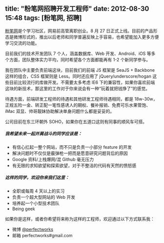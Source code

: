 title: "粉笔网招聘开发工程师"
date: 2012-08-30 15:48
tags: [粉笔网, 招聘]
---

[粉笔网](http://fenbi.com)是个学习社区，网易前高管离职创业。8 月 27 日正式上线。目前的产品形态是微博形式的，推出以后老师和同学普遍反映上手容易，也希望能加入更多方便学习交流的功能。 
  
目前我们的技术开发团队 7 个人，涵盖数据库、Web 开发、Android、iOS 等多个方面，团队整体实力平均，同时希望各个方面都能再有 1-2 个新同学参与。 
  
我在团队中主要负责前端这块，目前我们的前端 JS 框架是 SeaJS + Backbone 这样的组合，CSS 框架则是 Less。同时还应用了 jQuery/underscore/hogan 这些目前比较流行的库做开发。不需要太多考虑 IE6 下的兼容性，如果你喜欢前端这块的新技术，那这里的工作对于你来说会有一种“玩着就把钱挣了”的感觉。 
  
待遇方面，前端研发工程师的待遇和其他研发工程师待遇相同，都是 18w-30w，正规五险一金、转正配一笔性感诱人的期权、餐补报销、免费可乐水果管饱、iMac 双显、帅哥靓妹协助解决单身问题什么都是妥妥的。 
  
公司目前在东三环朝外 SOHO，如果你在五道口这则有同事的顺风车可搭。 
  
<!-- more -->

##### 我希望未来一起并肩战斗的同学应该是： 
  
* 有信心扛起一整个网站，而不只是负责一小部分 feature 的开发 
* 解决问题时不仅仅是霰弹枪一把而是愿意研究问题背后的原因 
* Google 资料/上栈爆网/混 Github 毫无压力 
* 有无限的求知欲望和探索欲望，对于不整洁的代码有天然的愤怒感 
  
##### 这样的同学，欢迎你来我们这里： 
  
* 全职或每周 4 天以上的实习 
* 负责一个超大型网站的 Web 开发 
* 培养起一个小型技术团队 
* Being geek 
  
如果你是这样，或者你希望将来称为这样的工程师，欢迎通过以下方式联系我： 
  
* 微博 [@perfectworks](http://weibo.com/perfectworks/)
* 邮箱 perfectworks#gmail.com 

